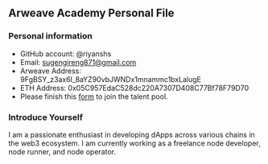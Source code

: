 ## Arweave Academy Personal File

### Personal information

- GitHub account: @riyanshs
- Email: sugengireng871@gmail.com
- Arweave Address: 9FgBSY_z3ax6I_8aYZ90vbJWNDx1mnammc1bxLalugE
- ETH Address: 0x05C957EdaC528dc220A7307D408C77Bf78F79D70
- Please finish this [form](https://docs.google.com/forms/d/e/1FAIpQLSfWA5fIIcBgmRppm3jNz5vmf9Mai_QMVil-2pO4r7YKn_Zhtw/viewform?usp=sf_link) to join the talent pool.

### Introduce Yourself

I am a passionate enthusiast in developing dApps across various chains in the web3 ecosystem. I am currently working as a freelance node developer, node runner, and node operator.